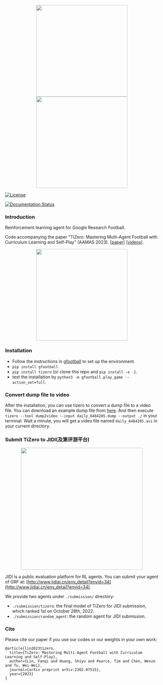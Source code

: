 <div align="center">
<img width="300px" height="auto" src="./docs/figures/TiZero.png">
</div>

<div align="center">
<img height="300px" height="auto" src="./docs/figures/screen_800.png">
</div>

[![License](https://img.shields.io/badge/License-Apache%202.0-blue.svg)](https://opensource.org/licenses/Apache-2.0)

[![Documentation Status](https://readthedocs.org/projects/tizero/badge/?version=latest)](https://tizero.readthedocs.io/en/latest/?badge=latest)


### Introduction

Reinforcement learning agent for Google Research Football.

Code accompanying the paper 
"TiZero: Mastering Multi-Agent Football with Curriculum Learning and Self-Play" (AAMAS 2023). [[paper](https://arxiv.org/abs/2302.07515)] [[videos](https://www.youtube.com/watch?v=U9REh0otmVU)]. 

<div align="center">
<img height="300px" height="auto" src="./docs/figures/football_trueskill.png">
</div>

### Installation

- Follow the instructions in [gfootball](https://github.com/google-research/football#on-your-computer) to set up the environment.
- `pip install gfootball`
- `pip install tizero` (or clone this repo and `pip install -e .`).
- test the installation by `python3 -m gfootball.play_game --action_set=full`.

### Convert dump file to video

After the installation, you can use tizero to convert a dump file to a video file.
You can download an example dump file from [here](http://jidiai.cn/daily_6484285/daily_6484285.dump). 
And then execute `tizero --tool dump2video --input daily_6484285.dump --output ./` in your terminal.
Wait a minute, you will get a video file named `daily_6484285.avi` in your current directory.

### Submit TiZero to JIDI(及第评测平台)

<div align="center">
<img height="400px" height="auto" src="./docs/figures/jidi.png">
</div>


JIDI is a public evaluation platform for RL agents. You can submit your agent of GRF at: [http://www.jidiai.cn/env_detail?envid=34](http://www.jidiai.cn/env_detail?envid=34).

We provide two agents under `./submission/` directory:

- `./submission/tizero`: the final model of TiZero for JIDI submission, which ranked 1st on October 28th, 2022.
- `./submission/random_agent`: the random agent for JIDI submission.


### Cite

Please cite our paper if you use our codes or our weights in your own work:

```
@article{lin2023tizero,
  title={TiZero: Mastering Multi-Agent Football with Curriculum Learning and Self-Play},
  author={Lin, Fanqi and Huang, Shiyu and Pearce, Tim and Chen, Wenze and Tu, Wei-Wei},
  journal={arXiv preprint arXiv:2302.07515},
  year={2023}
}
```

